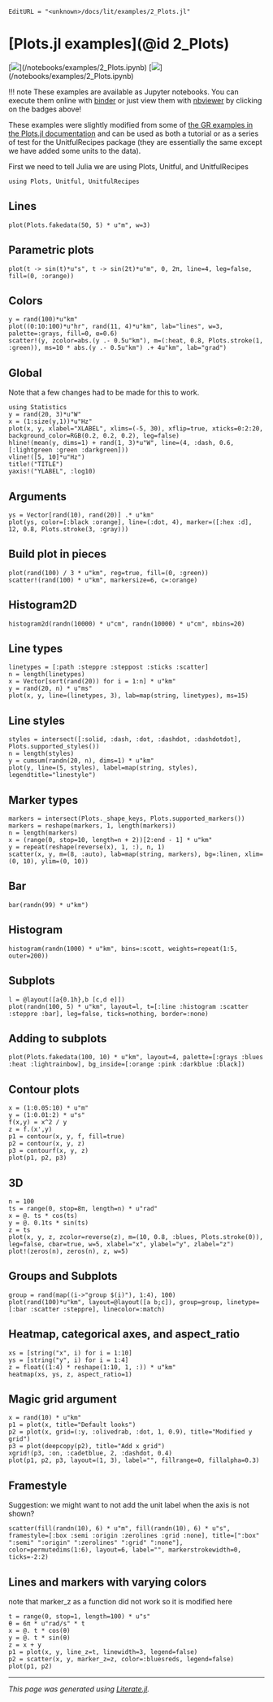 ```@meta
EditURL = "<unknown>/docs/lit/examples/2_Plots.jl"
```

# [Plots.jl examples](@id 2_Plots)

[![](https://mybinder.org/badge_logo.svg)](<unknown>/notebooks/examples/2_Plots.ipynb)
[![](https://img.shields.io/badge/show-nbviewer-579ACA.svg)](<unknown>/notebooks/examples/2_Plots.ipynb)

!!! note
    These examples are available as Jupyter notebooks.
    You can execute them online with [binder](https://mybinder.org/) or just view them with [nbviewer](https://nbviewer.jupyter.org/) by clicking on the badges above!

These examples were slightly modified from some of [the GR examples in the Plots.jl documentation](http://docs.juliaplots.org/latest/examples/gr/) and can be used as both a tutorial or as a series of test for the UnitfulRecipes package
(they are essentially the same except we have added some units to the data).

First we need to tell Julia we are using Plots, Unitful, and UnitfulRecipes

```@example 2_Plots
using Plots, Unitful, UnitfulRecipes
```

## Lines

```@example 2_Plots
plot(Plots.fakedata(50, 5) * u"m", w=3)
```

## Parametric plots

```@example 2_Plots
plot(t -> sin(t)*u"s", t -> sin(2t)*u"m", 0, 2π, line=4, leg=false, fill=(0, :orange))
```

## Colors

```@example 2_Plots
y = rand(100)*u"km"
plot((0:10:100)*u"hr", rand(11, 4)*u"km", lab="lines", w=3, palette=:grays, fill=0, α=0.6)
scatter!(y, zcolor=abs.(y .- 0.5u"km"), m=(:heat, 0.8, Plots.stroke(1, :green)), ms=10 * abs.(y .- 0.5u"km") .+ 4u"km", lab="grad")
```

## Global

Note that a few changes had to be made for this to work.

```@example 2_Plots
using Statistics
y = rand(20, 3)*u"W"
x = (1:size(y,1))*u"Hz"
plot(x, y, xlabel="XLABEL", xlims=(-5, 30), xflip=true, xticks=0:2:20, background_color=RGB(0.2, 0.2, 0.2), leg=false)
hline!(mean(y, dims=1) + rand(1, 3)*u"W", line=(4, :dash, 0.6, [:lightgreen :green :darkgreen]))
vline!([5, 10]*u"Hz")
title!("TITLE")
yaxis!("YLABEL", :log10)
```

## Arguments

```@example 2_Plots
ys = Vector[rand(10), rand(20)] .* u"km"
plot(ys, color=[:black :orange], line=(:dot, 4), marker=([:hex :d], 12, 0.8, Plots.stroke(3, :gray)))
```

## Build plot in pieces

```@example 2_Plots
plot(rand(100) / 3 * u"km", reg=true, fill=(0, :green))
scatter!(rand(100) * u"km", markersize=6, c=:orange)
```

## Histogram2D

```@example 2_Plots
histogram2d(randn(10000) * u"cm", randn(10000) * u"cm", nbins=20)
```

## Line types

```@example 2_Plots
linetypes = [:path :steppre :steppost :sticks :scatter]
n = length(linetypes)
x = Vector[sort(rand(20)) for i = 1:n] * u"km"
y = rand(20, n) * u"ms"
plot(x, y, line=(linetypes, 3), lab=map(string, linetypes), ms=15)
```

## Line styles

```@example 2_Plots
styles = intersect([:solid, :dash, :dot, :dashdot, :dashdotdot], Plots.supported_styles())
n = length(styles)
y = cumsum(randn(20, n), dims=1) * u"km"
plot(y, line=(5, styles), label=map(string, styles), legendtitle="linestyle")
```

## Marker types

```@example 2_Plots
markers = intersect(Plots._shape_keys, Plots.supported_markers())
markers = reshape(markers, 1, length(markers))
n = length(markers)
x = (range(0, stop=10, length=n + 2))[2:end - 1] * u"km"
y = repeat(reshape(reverse(x), 1, :), n, 1)
scatter(x, y, m=(8, :auto), lab=map(string, markers), bg=:linen, xlim=(0, 10), ylim=(0, 10))
```

## Bar

```@example 2_Plots
bar(randn(99) * u"km")
```

## Histogram

```@example 2_Plots
histogram(randn(1000) * u"km", bins=:scott, weights=repeat(1:5, outer=200))
```

## Subplots

```@example 2_Plots
l = @layout([a{0.1h},b [c,d e]])
plot(randn(100, 5) * u"km", layout=l, t=[:line :histogram :scatter :steppre :bar], leg=false, ticks=nothing, border=:none)
```

## Adding to subplots

```@example 2_Plots
plot(Plots.fakedata(100, 10) * u"km", layout=4, palette=[:grays :blues :heat :lightrainbow], bg_inside=[:orange :pink :darkblue :black])
```

## Contour plots

```@example 2_Plots
x = (1:0.05:10) * u"m"
y = (1:0.01:2) * u"s"
f(x,y) = x^2 / y
z = f.(x',y)
p1 = contour(x, y, f, fill=true)
p2 = contour(x, y, z)
p3 = contourf(x, y, z)
plot(p1, p2, p3)
```

## 3D

```@example 2_Plots
n = 100
ts = range(0, stop=8π, length=n) * u"rad"
x = @. ts * cos(ts)
y = @. 0.1ts * sin(ts)
z = ts
plot(x, y, z, zcolor=reverse(z), m=(10, 0.8, :blues, Plots.stroke(0)), leg=false, cbar=true, w=5, xlabel="x", ylabel="y", zlabel="z")
plot!(zeros(n), zeros(n), z, w=5)
```

## Groups and Subplots

```@example 2_Plots
group = rand(map((i->"group $(i)"), 1:4), 100)
plot(rand(100)*u"km", layout=@layout([a b;c]), group=group, linetype=[:bar :scatter :steppre], linecolor=:match)
```

## Heatmap, categorical axes, and aspect_ratio

```@example 2_Plots
xs = [string("x", i) for i = 1:10]
ys = [string("y", i) for i = 1:4]
z = float((1:4) * reshape(1:10, 1, :)) * u"km"
heatmap(xs, ys, z, aspect_ratio=1)
```

## Magic grid argument

```@example 2_Plots
x = rand(10) * u"km"
p1 = plot(x, title="Default looks")
p2 = plot(x, grid=(:y, :olivedrab, :dot, 1, 0.9), title="Modified y grid")
p3 = plot(deepcopy(p2), title="Add x grid")
xgrid!(p3, :on, :cadetblue, 2, :dashdot, 0.4)
plot(p1, p2, p3, layout=(1, 3), label="", fillrange=0, fillalpha=0.3)
```

## Framestyle

Suggestion: we might want to not add the unit label when the axis is not shown?

```@example 2_Plots
scatter(fill(randn(10), 6) * u"m", fill(randn(10), 6) * u"s", framestyle=[:box :semi :origin :zerolines :grid :none], title=[":box" ":semi" ":origin" ":zerolines" ":grid" ":none"], color=permutedims(1:6), layout=6, label="", markerstrokewidth=0, ticks=-2:2)
```

## Lines and markers with varying colors

note that marker_z as a function did not work so it is modified here

```@example 2_Plots
t = range(0, stop=1, length=100) * u"s"
θ = 6π * u"rad/s" * t
x = @. t * cos(θ)
y = @. t * sin(θ)
z = x + y
p1 = plot(x, y, line_z=t, linewidth=3, legend=false)
p2 = scatter(x, y, marker_z=z, color=:bluesreds, legend=false)
plot(p1, p2)
```

---

*This page was generated using [Literate.jl](https://github.com/fredrikekre/Literate.jl).*

